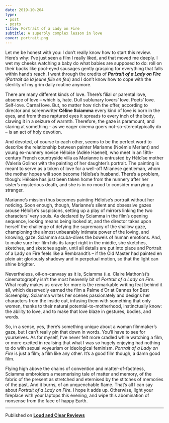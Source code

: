 ```yaml
---
date: 2019-10-204
type:
- post
- posts
title: Portrait of a Lady on Fire
subtitle: A superbly complex lesson in love 
cover: portrait.png
---
```


Let me be honest with you: I don’t really know how to start this review. Here’s why: I’ve just seen a film I really liked, and that moved me deeply. I wet my cheeks watching a baby do what babies are supposed to do: roll on their backs like pool-eyed sausages gently grasping for everything that falls within hand’s reach. I went through the credits of ***Portrait of a Lady on Fire*** (*Portrait de la jeune fille en feu*) and I don’t know how to cope with the sterility of my grim daily routine anymore.

There are many different kinds of love. There’s filial or parental love, absence of love – which is, hate. Dull sublunary lovers’ love. Poets’ love. Self-love. Carnal love. But, no matter how rich the offer, according to director and screenwriter **Céline Sciamma** every kind of love is born in the eyes, and from these raptured eyes it spreads to every inch of the body, clawing it in a seizure of warmth. Therefore, the gaze is paramount, and staring at something – as we eager cinema goers not-so-stereotypically do – is an act of holy devotion.

And devoted, of course to each other, seems to be the perfect word to describe the relationship between painter Marianne (Noémie Merlant) and young ex-nunnery novice Héloïse (Adèle Haenel), who meet in an 18th-century French countryside villa as Marianne is entrusted by Héloïse mother (Valeria Golino) with the painting of her daughter’s portrait. The painting is meant to serve as a token of love for a well-off Milanese gentleman, whom the mother hopes will soon become Héloïse’s husband. There’s a problem, though: Héloïse has just been taken home from the nunnery after her sister’s mysterious death, and she is in no mood to consider marrying a stranger.

Marianne’s mission thus becomes painting Héloïse’s portrait without her noticing. Soon enough, though, Marianne’s silent and obsessive gazes arouse Héloïse’s suspicions, setting up a play of mirrors linking the two characters’ very souls. As declared by Sciamma in the film’s opening sequence, looking means being looked at, and the director takes upon herself the challenge of defying the supremacy of the shallow gaze, championing the almost unbearably intimate power of the loving, and knowing, gaze. Sciamma scuba-dives the bowels of human emotions. And, to make sure her film hits its target right in the middle, she sketches, sketches, and sketches again, until all details are put into place and Portrait of a Lady on Fire feels like a Rembrandt’s – if the Old Master had painted en plein air: gloriously shadowy and in perpetual motion, so that the light can shine brighter.

Nevertheless, oil-on-canvasy as it is, Sciamma (i.e. Claire Mathon’s)’s cinematography isn’t the most heavenly bit of *Portrait of a Lady on Fire*. What really makes us crave for more is the remarkable writing feat behind it all, which deservedly earned the film a Palme d’Or at Cannes for Best Screenplay. Sciamma writes her scenes passionately and designs her characters from the inside out, infusing them with something that only women, thanks to their natural potential-to-motherhood, instinctually know: the ability to love, and to make that love blaze in gestures, bodies, and words.

So, in a sense, yes, there’s something unique about a woman filmmaker’s gaze, but I can’t really pin that down in words. You’ll have to see for yourselves. As for myself, I’ve never felt more cradled while watching a film, or more excited in realising that what I was so hugely enjoying had nothing to do with sexual voyeurism or ideological feminism. *Portrait of a Lady on Fire* is just a film; a film like any other. It’s a good film though, a damn good film.

Flying high above the chains of convention and matter-of-factness, Sciamma embroiders a mesmerising tale of matter and memory, of the fabric of the present as stretched and eternised by the stitches of memories of the past. And it burns, of an unquenchable flame. That’s all I can say about *Portrait of a Lady on Fire*. I hope it adds up. Otherwise, light your fireplace with your laptops this evening, and wipe this abomination of nonsense from the face of happy Earth.

---
Published on **[Loud and Clear Reviews](loudandclearreviews.com)**
